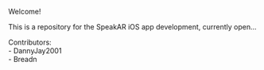 Welcome!

This is a repository for the SpeakAR iOS app development, currently open...

Contributors: <br />
    - DannyJay2001 <br />
    - Breadn
